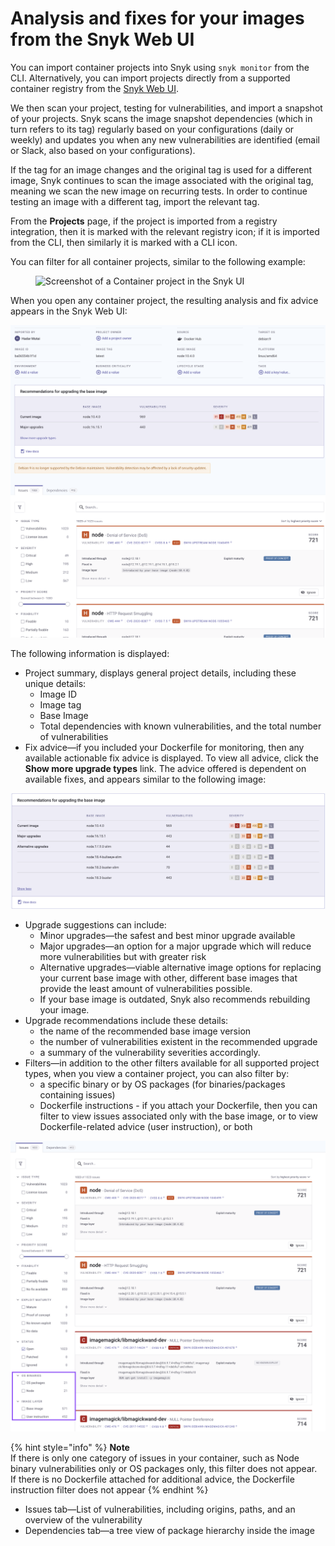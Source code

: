# Analysis and fixes for your images from the Snyk Web UI

You can import container projects into Snyk using `snyk monitor` from the CLI. Alternatively, you can import projects directly from a supported container registry from the [Snyk Web UI](../../getting-started/quickstart/create-a-snyk-account/snyk-web-ui.md).

We then scan your project, testing for vulnerabilities, and import a snapshot of your projects. Snyk scans the image snapshot dependencies (which in turn refers to its tag) regularly based on your configurations (daily or weekly) and updates you when any new vulnerabilities are identified (email or Slack, also based on your configurations).

If the tag for an image changes and the original tag is used for a different image, Snyk continues to scan the image associated with the original tag, meaning we scan the new image on recurring tests. In order to continue testing an image with a different tag, import the relevant tag.

From the **Projects** page, if the project is imported from a registry integration, then it is marked with the relevant registry icon; if it is imported from the CLI, then similarly it is marked with a CLI icon.

You can filter for all container projects, similar to the following example:

<figure><img src="../../.gitbook/assets/Analysis of container.png" alt="Screenshot of a Container project in the Snyk UI"><figcaption></figcaption></figure>

When you open any container project, the resulting analysis and fix advice appears in the Snyk Web UI:

![](<../../.gitbook/assets/image (315).png>)

The following information is displayed:

* Project summary, displays general project details, including these unique details:
  * Image ID
  * Image tag
  * Base Image
  * Total dependencies with known vulnerabilities, and the total number of vulnerabilities
* Fix advice—if you included your Dockerfile for monitoring, then any available actionable fix advice is displayed. To view all advice, click the **Show more upgrade types** link. The advice offered is dependent on available fixes, and appears similar to the following image:

![](<../../.gitbook/assets/image (115) (1) (2) (1) (1) (1) (1) (1) (1) (1) (1) (1) (1) (1) (1) (1) (1) (1) (1) (1) (1) (1) (1) (1) (1) (1) (1) (1) (1) (1) (1) (1) (1) (1) (3).png>)

* Upgrade suggestions can include:
  * Minor upgrades—the safest and best minor upgrade available
  * Major upgrades—an option for a major upgrade which will reduce more vulnerabilities but with greater risk
  * Alternative upgrades—viable alternative image options for replacing your current base image with other, different base images that provide the least amount of vulnerabilities possible.
  * If your base image is outdated, Snyk also recommends rebuilding your image.
* Upgrade recommendations include these details:
  * the name of the recommended base image version
  * the number of vulnerabilities existent in the recommended upgrade
  * a summary of the vulnerability severities accordingly.
* Filters—in addition to the other filters available for all supported project types, when you view a container project, you can also filter by:
  * a specific binary or by OS packages (for binaries/packages containing issues)
  * Dockerfile instructions - if you attach your Dockerfile, then you can filter to view issues associated only with the base image, or to view Dockerfile-related advice (user instruction), or both

![](<../../.gitbook/assets/image (195) (1) (1) (1) (1) (1) (1) (1) (1) (1) (1).png>)

{% hint style="info" %}
**Note**\
If there is only one category of issues in your container, such as Node binary vulnerabilities only or OS packages only, this filter does not appear.\
If there is no Dockerfile attached for additional advice, the Dockerfile instruction filter does not appear
{% endhint %}

* Issues tab—List of vulnerabilities, including origins, paths, and an overview of the vulnerability
* Dependencies tab—a tree view of package hierarchy inside the image
